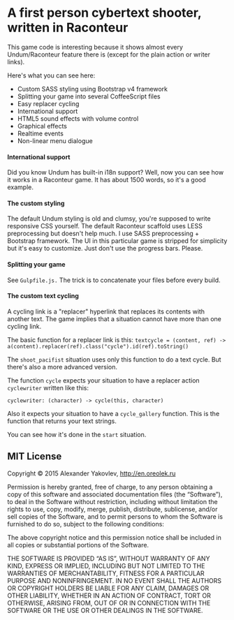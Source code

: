 # A first person cybertext shooter, written in Raconteur

This game code is interesting because it shows almost every Undum/Raconteur
feature there is (except for the plain action or writer links).

Here's what you can see here:

* Custom SASS styling using Bootstrap v4 framework
* Splitting your game into several CoffeeScript files
* Easy replacer cycling
* International support
* HTML5 sound effects with volume control
* Graphical effects
* Realtime events
* Non-linear menu dialogue

#### International support
Did you know Undum has built-in i18n support?
Well, now you can see how it works in a Raconteur game.
It has about 1500 words, so it's a good example.

#### The custom styling
The default Undum styling is old and clumsy, you're supposed to write responsive CSS yourself.
The default Raconteur scaffold uses LESS preprocessing but doesn't help much.
I use SASS preprocessing + Bootstrap framework.
The UI in this particular game is stripped for simplicity but it's easy to customize.
Just don't use the progress bars.
Please.

#### Splitting your game
See `Gulpfile.js.`
The trick is to concatenate your files before every build.

#### The custom text cycling
A cycling link is a "replacer" hyperlink that replaces its contents with another text.
The game implies that a situation cannot have more than one cycling link.

The basic function for a replacer link is this:
`textcycle = (content, ref) -> a(content).replacer(ref).class("cycle").id(ref).toString()`

The `shoot_pacifist` situation uses only this function to do a text cycle.
But there's also a more advanced version.

The function `cycle` expects your situation to have a replacer action `cyclewriter`
written like this:

    cyclewriter: (character) -> cycle(this, character)

Also it expects your situation to have a `cycle_gallery` function.
This is the function that returns your text strings.

You can see how it's done in the `start` situation.

## MIT License
Copyright © 2015 Alexander Yakovlev, http://en.oreolek.ru

Permission is hereby granted, free of charge, to any person obtaining a copy of this software and associated documentation files (the “Software”), to deal in the Software without restriction, including without limitation the rights to use, copy, modify, merge, publish, distribute, sublicense, and/or sell copies of the Software, and to permit persons to whom the Software is furnished to do so, subject to the following conditions:

The above copyright notice and this permission notice shall be included in all copies or substantial portions of the Software.

THE SOFTWARE IS PROVIDED “AS IS”, WITHOUT WARRANTY OF ANY KIND, EXPRESS OR IMPLIED, INCLUDING BUT NOT LIMITED TO THE WARRANTIES OF MERCHANTABILITY, FITNESS FOR A PARTICULAR PURPOSE AND NONINFRINGEMENT. IN NO EVENT SHALL THE AUTHORS OR COPYRIGHT HOLDERS BE LIABLE FOR ANY CLAIM, DAMAGES OR OTHER LIABILITY, WHETHER IN AN ACTION OF CONTRACT, TORT OR OTHERWISE, ARISING FROM, OUT OF OR IN CONNECTION WITH THE SOFTWARE OR THE USE OR OTHER DEALINGS IN THE SOFTWARE.
